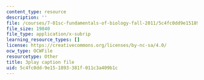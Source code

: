 ```yaml
---
content_type: resource
description: ''
file: /courses/7-01sc-fundamentals-of-biology-fall-2011/5c4fc0dd9e151893381f011c3a409b1c_SxaoWJ2gkzc.srt
file_size: 19840
file_type: application/x-subrip
learning_resource_types: []
license: https://creativecommons.org/licenses/by-nc-sa/4.0/
ocw_type: OCWFile
resourcetype: Other
title: 3play caption file
uid: 5c4fc0dd-9e15-1893-381f-011c3a409b1c
---
```

